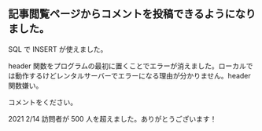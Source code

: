 ## 記事閲覧ページからコメントを投稿できるようになりました。

SQL で INSERT が使えました。

header 関数をプログラムの最初に置くことでエラーが消えました。ローカルでは動作するけどレンタルサーバーでエラーになる理由が分かりません。header 関数嫌い。

コメントをください。

2021 2/14 訪問者が 500 人を超えました。ありがとうございます！
